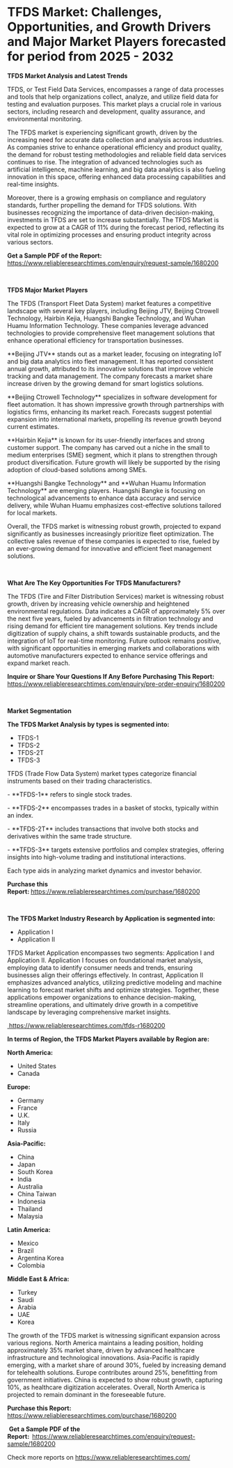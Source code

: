 <p><h1>TFDS Market: Challenges, Opportunities, and Growth Drivers and Major Market Players forecasted for period from 2025 - 2032</h1></p><p><strong>TFDS Market Analysis and Latest Trends</strong></p>
<p><p>TFDS, or Test Field Data Services, encompasses a range of data processes and tools that help organizations collect, analyze, and utilize field data for testing and evaluation purposes. This market plays a crucial role in various sectors, including research and development, quality assurance, and environmental monitoring.</p><p>The TFDS market is experiencing significant growth, driven by the increasing need for accurate data collection and analysis across industries. As companies strive to enhance operational efficiency and product quality, the demand for robust testing methodologies and reliable field data services continues to rise. The integration of advanced technologies such as artificial intelligence, machine learning, and big data analytics is also fueling innovation in this space, offering enhanced data processing capabilities and real-time insights.</p><p>Moreover, there is a growing emphasis on compliance and regulatory standards, further propelling the demand for TFDS solutions. With businesses recognizing the importance of data-driven decision-making, investments in TFDS are set to increase substantially. The TFDS Market is expected to grow at a CAGR of 11% during the forecast period, reflecting its vital role in optimizing processes and ensuring product integrity across various sectors.</p></p>
<p><strong>Get a Sample PDF of the Report:&nbsp;</strong> <a href="https://www.reliableresearchtimes.com/enquiry/request-sample/1680200?utm_campaign=2593&utm_medium=2&utm_source=Github&utm_content=ia&utm_term=25032025&utm_id=tfds">https://www.reliableresearchtimes.com/enquiry/request-sample/1680200</a></p>
<p>&nbsp;</p>
<p><strong>TFDS Major Market Players</strong></p>
<p><p>The TFDS (Transport Fleet Data System) market features a competitive landscape with several key players, including Beijing JTV, Beijing Ctrowell Technology, Hairbin Kejia, Huangshi Bangke Technology, and Wuhan Huamu Information Technology. These companies leverage advanced technologies to provide comprehensive fleet management solutions that enhance operational efficiency for transportation businesses.</p><p>**Beijing JTV** stands out as a market leader, focusing on integrating IoT and big data analytics into fleet management. It has reported consistent annual growth, attributed to its innovative solutions that improve vehicle tracking and data management. The company forecasts a market share increase driven by the growing demand for smart logistics solutions.</p><p>**Beijing Ctrowell Technology** specializes in software development for fleet automation. It has shown impressive growth through partnerships with logistics firms, enhancing its market reach. Forecasts suggest potential expansion into international markets, propelling its revenue growth beyond current estimates.</p><p>**Hairbin Kejia** is known for its user-friendly interfaces and strong customer support. The company has carved out a niche in the small to medium enterprises (SME) segment, which it plans to strengthen through product diversification. Future growth will likely be supported by the rising adoption of cloud-based solutions among SMEs.</p><p>**Huangshi Bangke Technology** and **Wuhan Huamu Information Technology** are emerging players. Huangshi Bangke is focusing on technological advancements to enhance data accuracy and service delivery, while Wuhan Huamu emphasizes cost-effective solutions tailored for local markets.</p><p>Overall, the TFDS market is witnessing robust growth, projected to expand significantly as businesses increasingly prioritize fleet optimization. The collective sales revenue of these companies is expected to rise, fueled by an ever-growing demand for innovative and efficient fleet management solutions.</p></p>
<p>&nbsp;</p>
<p><strong>What Are The Key Opportunities For TFDS Manufacturers?</strong></p>
<p><p>The TFDS (Tire and Filter Distribution Services) market is witnessing robust growth, driven by increasing vehicle ownership and heightened environmental regulations. Data indicates a CAGR of approximately 5% over the next five years, fueled by advancements in filtration technology and rising demand for efficient tire management solutions. Key trends include digitization of supply chains, a shift towards sustainable products, and the integration of IoT for real-time monitoring. Future outlook remains positive, with significant opportunities in emerging markets and collaborations with automotive manufacturers expected to enhance service offerings and expand market reach.</p></p>
<p><strong>Inquire or Share Your Questions If Any Before Purchasing This Report:</strong> <a href="https://www.reliableresearchtimes.com/enquiry/pre-order-enquiry/1680200?utm_campaign=2593&utm_medium=2&utm_source=Github&utm_content=ia&utm_term=25032025&utm_id=tfds">https://www.reliableresearchtimes.com/enquiry/pre-order-enquiry/1680200</a></p>
<p>&nbsp;</p>
<p><strong>Market Segmentation</strong></p>
<p><strong>The TFDS Market Analysis by types is segmented into:</strong></p>
<p><ul><li>TFDS-1</li><li>TFDS-2</li><li>TFDS-2T</li><li>TFDS-3</li></ul></p>
<p><p>TFDS (Trade Flow Data System) market types categorize financial instruments based on their trading characteristics. </p><p>- **TFDS-1** refers to single stock trades.</p><p>- **TFDS-2** encompasses trades in a basket of stocks, typically within an index.</p><p>- **TFDS-2T** includes transactions that involve both stocks and derivatives within the same trade structure.</p><p>- **TFDS-3** targets extensive portfolios and complex strategies, offering insights into high-volume trading and institutional interactions. </p><p>Each type aids in analyzing market dynamics and investor behavior.</p></p>
<p><strong>Purchase this Report:&nbsp;</strong><a href="https://www.reliableresearchtimes.com/purchase/1680200?utm_campaign=2593&utm_medium=2&utm_source=Github&utm_content=ia&utm_term=25032025&utm_id=tfds">https://www.reliableresearchtimes.com/purchase/1680200</a></p>
<p>&nbsp;</p>
<p><strong>The TFDS Market Industry Research by Application is segmented into:</strong></p>
<p><ul><li>Application I</li><li>Application II</li></ul></p>
<p><p>TFDS Market Application encompasses two segments: Application I and Application II. Application I focuses on foundational market analysis, employing data to identify consumer needs and trends, ensuring businesses align their offerings effectively. In contrast, Application II emphasizes advanced analytics, utilizing predictive modeling and machine learning to forecast market shifts and optimize strategies. Together, these applications empower organizations to enhance decision-making, streamline operations, and ultimately drive growth in a competitive landscape by leveraging comprehensive market insights.</p></p>
<p><a href="https://www.reliableresearchtimes.com/tfds-r1680200?utm_campaign=2593&utm_medium=2&utm_source=Github&utm_content=ia&utm_term=25032025&utm_id=tfds">&nbsp;https://www.reliableresearchtimes.com/tfds-r1680200</a></p>
<p><strong>In terms of Region, the TFDS Market Players available by Region are:</strong></p>
<p>
    <p> <strong> North America: </strong>
        <ul>
            <li>United States</li>
            <li>Canada</li>
        </ul>
        </p> 
    <p> <strong> Europe: </strong>
        <ul>
            <li>Germany</li>
            <li>France</li>
            <li>U.K.</li>
            <li>Italy</li>
            <li>Russia</li>
        </ul>
        </p> 
    <p> <strong> Asia-Pacific: </strong>
        <ul>
            <li>China</li>
            <li>Japan</li>
            <li>South Korea</li>
            <li>India</li>
            <li>Australia</li>
            <li>China Taiwan</li>
            <li>Indonesia</li>
            <li>Thailand</li>
            <li>Malaysia</li>
        </ul>
        </p> 
    <p> <strong> Latin America: </strong>
        <ul>
            <li>Mexico</li>
            <li>Brazil</li>
            <li>Argentina Korea</li>
            <li>Colombia</li>
        </ul>
        </p> 
    <p> <strong> Middle East & Africa: </strong>
        <ul>
            <li>Turkey</li>
            <li>Saudi</li>
            <li>Arabia</li>
            <li>UAE</li>
            <li>Korea</li>
        </ul>
    </p>
    </p>
<p><p>The growth of the TFDS market is witnessing significant expansion across various regions. North America maintains a leading position, holding approximately 35% market share, driven by advanced healthcare infrastructure and technological innovations. Asia-Pacific is rapidly emerging, with a market share of around 30%, fueled by increasing demand for telehealth solutions. Europe contributes around 25%, benefitting from government initiatives. China is expected to show robust growth, capturing 10%, as healthcare digitization accelerates. Overall, North America is projected to remain dominant in the foreseeable future.</p></p>
<p><strong>Purchase this Report: </strong><a href="https://www.reliableresearchtimes.com/purchase/1680200?utm_campaign=2593&utm_medium=2&utm_source=Github&utm_content=ia&utm_term=25032025&utm_id=tfds">https://www.reliableresearchtimes.com/purchase/1680200</a></p>
<p>&nbsp;<strong>Get a Sample PDF of the Report:&nbsp;&nbsp;</strong><a href="https://www.reliableresearchtimes.com/enquiry/request-sample/1680200?utm_campaign=2593&utm_medium=2&utm_source=Github&utm_content=ia&utm_term=25032025&utm_id=tfds">https://www.reliableresearchtimes.com/enquiry/request-sample/1680200</a></p>
<p><strong></strong></p>
<p>Check more reports on <a href="https://www.reliableresearchtimes.com/?utm_campaign=2593&utm_medium=2&utm_source=Github&utm_content=ia&utm_term=25032025&utm_id=tfds">https://www.reliableresearchtimes.com/</a></p>